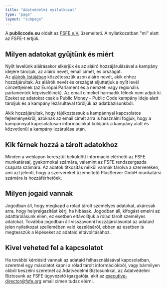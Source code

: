 ```yaml
---
title: "Adatvédelmi nyilatkozat"
type: "page"
layout: "subpage"
---
```


A **publiccode.eu** oldalt az [FSFE e.V.](https://fsfe.org/about/legal/imprint.html) üzemelteti. A nyilatkozatban "mi" alatt az FSFE-t értjük. 

## Milyen adatokat gyűjtünk és miért

Nyílt levelünk aláírásakor elkérjük és az aláíró hozzájárulásával a kampány idejére tároljuk, az aláíró nevét, email címét, és országát.  
Az [aláírók listájában](/openletter/all-signatures) közzétesszük azon aláíró nevét, akik ehhez hozzájárultak. 
Az aláírók nevét és országát eljuttatjuk a nyílt levél címzettjeinek (az Európai Parlament és a nemzeti vagy regionális parlamentek képviselőinek). Az email címeket harmadik félnek nem adjuk ki.
Ezeket az adatokat csak a Public Money - Public Code kampány ideje alatt tároljuk és a kampány lezárultával töröljük az adatbázisunkból.

Akik hozzájárultak, hogy tájékoztassuk a kampánnyal kapcsolatos fejleményekről, azoknak az email címét arra is használni fogjuk, hogy a kampánnyal kapcsolatosan információkat küldjünk a kampány alatt és közvetlenül a kampány lezárulása után. 

## Kik férnek hozzá a tárolt adatokhoz

Minden a weblapon keresztül beküldött információ elérhető az FSFE munkatársai, gyakornokai számára, valamint az FSFE rendszergazda csapata számára. 
Az adatok titkosítás nélkül vannak tárolva a szervereken, ami azt jelenti, hogy a szervereket üzemeltető PlusServer GmbH munkatársi számára is hozzáférhetőek.

## Milyen jogaid vannak

Jogodban áll, hogy megkapd a rólad tárolt személyes adatokat, akárcsak arra, hogy helyreigazítást kérj, ha hibásak. 
Jogodban áll, kifogást emelni az adattárolásunk ellen, ez esetben eltávolítjuk a rólad tárolt személyes adatokat. 
Továbbá jogodban áll visszavonni hozzájárulásodat az adataid jelen nyilatkozat szellemében való kezeléséről, ebben az esetben is megtesszük a lépéseket az adataid eltávolításához.      

## Kivel veheted fel a kapcsolatot

Ha további kérdésid vannak az adataid felhasználásával kapcsolatban, szeretnél egy másolatot kapni a rólad tárolt információkból, vagy bármilyen okból beszélni szeretnél az Adatvédelmi Biztosunkkal, az Adatvédelmi Biztosunk az FSFE ügyvezető igazgatója, akit az [executive-director@fsfe.org](mailto:executive-director@fsfe.org) email címen tudsz elérni.